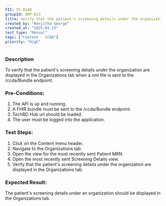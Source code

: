 ```yaml
---
FII: TC-0140
groupId: GRP-013
title: Verify that the patient's screening details under the organization are displayed in the Organizations tab when a xml file is sent to the /ccda/Bundle endpoint
created_by: "Renjitha George"
created_at: "2025-01-23"
test_type: "Manual"
tags: ["Content - CCDA"]
priority: "High"
---
```


### Description

To verify that the patient's screening details under the organization are
displayed in the Organizations tab when a xml file is sent to the /ccda/Bundle
endpoint.

### Pre-Conditions:

1. The API is up and running.
2. A FHIR bundle must be sent to the /ccda/Bundle endpoint.
3. TechBD Hub url should be loaded.
4. The user must be logged into the application.

### Test Steps:

1. Click on the Content menu header.
2. Navigate to the Organizations tab.
3. Open the view for the most recently sent Patient MRN.
4. Open the most recently sent Screening Details view.
5. Verify that the patient's screening details under the organization are
   displayed in the Organizations tab.

### Expected Result:

The patient's screening details under an organization should be displayed in the
Organizations tab.
